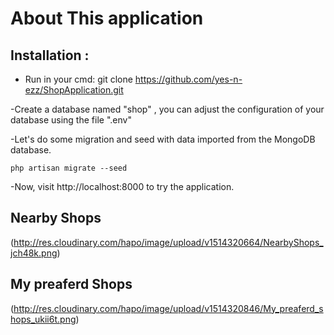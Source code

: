 
# About This application

## Installation :
- Run in your cmd: git clone https://github.com/yes-n-ezz/ShopApplication.git

-Create a database named "shop" , you can adjust the configuration of your database using  the file ".env"

-Let's do some migration and seed with data imported from the MongoDB database.

	php artisan migrate --seed

-Now, visit http://localhost:8000 to try the application.


## Nearby Shops
(http://res.cloudinary.com/hapo/image/upload/v1514320664/NearbyShops_jch48k.png)

## My preaferd Shops
(http://res.cloudinary.com/hapo/image/upload/v1514320846/My_preaferd_shops_ukii6t.png)